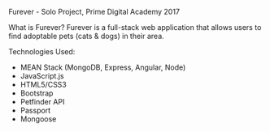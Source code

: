 Furever - Solo Project, Prime Digital Academy 2017

What is Furever?
Furever is a full-stack web application that allows users to find adoptable pets (cats & dogs) in their area.

Technologies Used:
* MEAN Stack (MongoDB, Express, Angular, Node)
* JavaScript.js
* HTML5/CSS3
* Bootstrap
* Petfinder API
* Passport
* Mongoose
